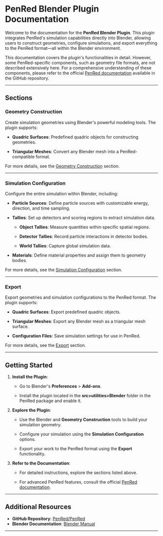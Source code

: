 # PenRed Blender Plugin Documentation

Welcome to the documentation for the **PenRed Blender Plugin**. This plugin integrates PenRed's simulation capabilities directly into Blender, allowing users to construct geometries, configure simulations, and export everything to the PenRed format—all within the Blender environment.

This documentation covers the plugin's functionalities in detail. However, some PenRed-specific components, such as geometry file formats, are not described extensively here. For a comprehensive understanding of these components, please refer to the official [PenRed documentation](https://github.com/PenRed/PenRed/tree/master/doc) available in the GitHub repository.

---

## Sections

### **Geometry Construction**
Create simulation geometries using Blender's powerful modeling tools. The plugin supports:

- **Quadric Surfaces**: Predefined quadric objects for constructing geometries.

- **Triangular Meshes**: Convert any Blender mesh into a PenRed-compatible format.

For more details, see the [Geometry Construction](geometry-construction/index.md) section.

---

### **Simulation Configuration**
Configure the entire simulation within Blender, including:
- **Particle Sources**: Define particle sources with customizable energy, direction, and time sampling.

- **Tallies**: Set up detectors and scoring regions to extract simulation data.

  - **Object Tallies**: Measure quantities within specific spatial regions.
  
  - **Detector Tallies**: Record particle interactions in detector bodies.
  
  - **World Tallies**: Capture global simulation data.
  
- **Materials**: Define material properties and assign them to geometry bodies.

For more details, see the [Simulation Configuration](simulation-configuration/index.md) section.

---

### **Export**
Export geometries and simulation configurations to the PenRed format. The plugin supports:

- **Quadric Surfaces**: Export predefined quadric objects.

- **Triangular Meshes**: Export any Blender mesh as a triangular mesh surface.

- **Configuration Files**: Save simulation settings for use in PenRed.

For more details, see the [Export](export.md) section.

---

## Getting Started

1. **Install the Plugin**:

    - Go to Blender's **Preferences** > **Add-ons**.
    
    - Install the plugin located in the **src>utilities>Blender** folder in the PenRed package and enable it.

2. **Explore the Plugin**:

    - Use the Blender and **Geometry Construction** tools to build your simulation geometry.
    
    - Configure your simulation using the **Simulation Configuration** options.
    
    - Export your work to the PenRed format using the **Export** functionality.

3. **Refer to the Documentation**:

    - For detailed instructions, explore the sections listed above.
    
    - For advanced PenRed features, consult the official [PenRed documentation](https://github.com/PenRed/PenRed/tree/master/doc).

---

## Additional Resources
- **GitHub Repository**: [PenRed/PenRed](https://github.com/PenRed/PenRed)
- **Blender Documentation**: [Blender Manual](https://docs.blender.org/manual/en/latest/)

---
